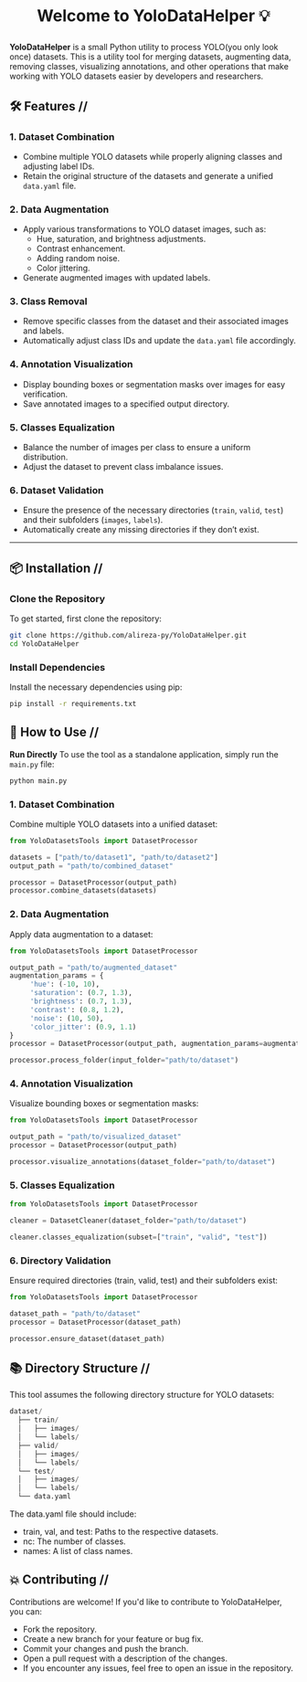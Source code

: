 # <p align="center">Welcome to YoloDataHelper 💡</p>

**YoloDataHelper** is a small Python utility to process YOLO(you only look once) datasets. This is a utility tool for merging datasets, augmenting data, removing classes, visualizing annotations, and other operations that make working with YOLO datasets easier by developers and researchers.

## 🛠️ Features //

### 1. **Dataset Combination**
- Combine multiple YOLO datasets while properly aligning classes and adjusting label IDs.
- Retain the original structure of the datasets and generate a unified `data.yaml` file.

### 2. **Data Augmentation**
- Apply various transformations to YOLO dataset images, such as:
  - Hue, saturation, and brightness adjustments.
  - Contrast enhancement.
  - Adding random noise.
  - Color jittering.
- Generate augmented images with updated labels.

### 3. **Class Removal**
- Remove specific classes from the dataset and their associated images and labels.
- Automatically adjust class IDs and update the `data.yaml` file accordingly.

### 4. **Annotation Visualization**
- Display bounding boxes or segmentation masks over images for easy verification.
- Save annotated images to a specified output directory.

### 5. **Classes Equalization**
- Balance the number of images per class to ensure a uniform distribution.
- Adjust the dataset to prevent class imbalance issues.

### 6. **Dataset Validation**
- Ensure the presence of the necessary directories (`train`, `valid`, `test`) and their subfolders (`images`, `labels`).
- Automatically create any missing directories if they don’t exist.

---

## 📦 Installation //

### Clone the Repository

To get started, first clone the repository:

```bash
git clone https://github.com/alireza-py/YoloDataHelper.git
cd YoloDataHelper
```
### Install Dependencies
Install the necessary dependencies using pip:
```bash
pip install -r requirements.txt
```
## 🚀 How to Use //
**Run Directly**
To use the tool as a standalone application, simply run the `main.py` file:
```bash
python main.py
```
### 1. Dataset Combination
Combine multiple YOLO datasets into a unified dataset:
  ```python
  from YoloDatasetsTools import DatasetProcessor
  
  datasets = ["path/to/dataset1", "path/to/dataset2"]
  output_path = "path/to/combined_dataset"
  
  processor = DatasetProcessor(output_path)
  processor.combine_datasets(datasets)
  ```
### 2. Data Augmentation
Apply data augmentation to a dataset:
```python
from YoloDatasetsTools import DatasetProcessor

output_path = "path/to/augmented_dataset"
augmentation_params = {
     'hue': (-10, 10),
     'saturation': (0.7, 1.3),
     'brightness': (0.7, 1.3),
     'contrast': (0.8, 1.2),
     'noise': (10, 50),
     'color_jitter': (0.9, 1.1)
}
processor = DatasetProcessor(output_path, augmentation_params=augmentation_params, multiplier=3)

processor.process_folder(input_folder="path/to/dataset")
```
### 4. Annotation Visualization
Visualize bounding boxes or segmentation masks:
```python
from YoloDatasetsTools import DatasetProcessor

output_path = "path/to/visualized_dataset"
processor = DatasetProcessor(output_path)

processor.visualize_annotations(dataset_folder="path/to/dataset")
```
### 5. Classes Equalization
```python
from YoloDatasetsTools import DatasetProcessor

cleaner = DatasetCleaner(dataset_folder="path/to/dataset")

cleaner.classes_equalization(subset=["train", "valid", "test"])
```
### 6. Directory Validation
Ensure required directories (train, valid, test) and their subfolders exist:
```python
from YoloDatasetsTools import DatasetProcessor

dataset_path = "path/to/dataset"
processor = DatasetProcessor(dataset_path)

processor.ensure_dataset(dataset_path)
```
## 📚 Directory Structure //
This tool assumes the following directory structure for YOLO datasets:
```python
dataset/
  ├── train/
  │   ├── images/
  │   └── labels/
  ├── valid/
  │   ├── images/
  │   └── labels/
  └── test/
  │   ├── images/
  │   └── labels/
  └── data.yaml
```
The data.yaml file should include:
- train, val, and test: Paths to the respective datasets.
- nc: The number of classes.
- names: A list of class names.

## 💥 Contributing //
Contributions are welcome! If you'd like to contribute to YoloDataHelper, you can:
- Fork the repository.
- Create a new branch for your feature or bug fix.
- Commit your changes and push the branch.
- Open a pull request with a description of the changes.
- If you encounter any issues, feel free to open an issue in the repository.
